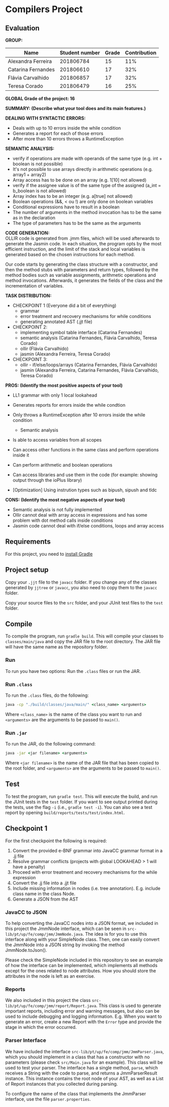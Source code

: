 # Compilers Project

## Evaluation 
**GROUP: <identifier of the group>**

| Name | Student number | Grade | Contribution |
| ---- | -------------- | ----- | ------------ |
| Alexandra Ferreira | 201806784 | 15 | 11% |
| Catarina Fernandes | 201806610 | 17 | 32% |
| Flávia Carvalhido | 201806857 | 17 | 32% |
| Teresa Corado | 201806479 | 16 | 25% |

**GLOBAL Grade of the project: 16**

**SUMMARY: (Describe what your tool does and its main features.)**

**DEALING WITH SYNTACTIC ERRORS:**
- Deals with up to 10 errors inside the while condition
- Generates a report for each of those errors
- After more than 10 errors throws a RuntimeException

**SEMANTIC ANALYSIS:**
- verify if operations are made with operands of the same type (e.g. int + boolean is not possible)
- It's not possible to use arrays directly in arithmetic operations (e.g. array1 + array2)
- Array access has to be done on an array (e.g. 1[10] not allowed) 
- verify if the assignee value is of the same type of the assigned (a_int = b_boolean is not allowed)
- Array index has to be an integer (e.g. a[true] not allowed)
- Boolean operations (&&, < ou !) are only done on boolean variables
- Conditional expressions have to result in a boolean
- The number of arguments in the method invocation has to be the same as in the declaration
- The type of parameters has to be the same as the arguments

**CODE GENERATION:**  
OLLIR code is generated from .jmm files, which will be used afterwards to generate the Jasmin code.
In each situation, the program opts by the most efficient instruction, and the limit of the stack and local variables is generated based on the chosen instructions for each method.  

Our code starts by generating the class structure with a constructor, and then the method stubs with parameters and return types, followed by the method bodies such as variable assignments, arithmetic operations and method invocations.
Afterwards, it generates the fields of the class and the incrementation of variables.

**TASK DISTRIBUTION:**
- CHECKPOINT 1 (Everyone did a bit of everything)
    - grammar 
    - error treatment and recovery mechanisms for while conditions
    - generating annotated AST (.jjt file)
- CHECKPOINT 2:
    - implementing symbol table interface (Catarina Fernandes)
    - semantic analysis (Catarina Fernandes, Flávia Carvalhido, Teresa Corado)
    - ollir (Flávia Carvalhido)
    - jasmin (Alexandra Ferreira, Teresa Corado)
- CHECKPOINT 3:
    - ollir - if/else/loops/arrays (Catarina Fernandes, Flávia Carvalhido)
    - jasmin (Alexandra Ferreira, Catarina Fernandes, Flávia Carvalhido, Teresa Corado)


**PROS: (Identify the most positive aspects of your tool)**
- LL1 grammar with only 1 local lookahead
- Generates reports for errors inside the while condtion
- Only throws a RuntimeException after 10 errors inside the while condition
  - Semantic analysis
    
- Is able to access variables from all scopes
- Can access other functions in the same class and perform operations inside it
- Can perform arithmetic and boolean operations
- Can access libraries and use them in the code (for example: showing output through the ioPlus library)
- [Optimization] Using instrution types such as bipush, sipush and tldc

**CONS: (Identify the most negative aspects of your tool)**
- Semantic analysis is not fully implemented
- Ollir cannot deal with array access in expressions and has some problem with dot method calls inside conditions
- Jasmin code cannot deal with if/else conditions, loops and array access

## Requirements

For this project, you need to [install Gradle](https://gradle.org/install/)

## Project setup

Copy your ``.jjt`` file to the ``javacc`` folder. If you change any of the classes generated by ``jjtree`` or ``javacc``, you also need to copy them to the ``javacc`` folder.

Copy your source files to the ``src`` folder, and your JUnit test files to the ``test`` folder.

## Compile

To compile the program, run ``gradle build``. This will compile your classes to ``classes/main/java`` and copy the JAR file to the root directory. The JAR file will have the same name as the repository folder.

### Run

To run you have two options: Run the ``.class`` files or run the JAR.

### Run ``.class``

To run the ``.class`` files, do the following:

```cmd
java -cp "./build/classes/java/main/" <class_name> <arguments>
```

Where ``<class_name>`` is the name of the class you want to run and ``<arguments>`` are the arguments to be passed to ``main()``.

### Run ``.jar``

To run the JAR, do the following command:

```cmd
java -jar <jar filename> <arguments>
```

Where ``<jar filename>`` is the name of the JAR file that has been copied to the root folder, and ``<arguments>`` are the arguments to be passed to ``main()``.

## Test

To test the program, run ``gradle test``. This will execute the build, and run the JUnit tests in the ``test`` folder. If you want to see output printed during the tests, use the flag ``-i`` (i.e., ``gradle test -i``).
You can also see a test report by opening ``build/reports/tests/test/index.html``.

## Checkpoint 1
For the first checkpoint the following is required:

1. Convert the provided e-BNF grammar into JavaCC grammar format in a .jj file
2. Resolve grammar conflicts (projects with global LOOKAHEAD > 1 will have a penalty)
3. Proceed with error treatment and recovery mechanisms for the while expression
4. Convert the .jj file into a .jjt file
5. Include missing information in nodes (i.e. tree annotation). E.g. include class name in the class Node.
6. Generate a JSON from the AST

### JavaCC to JSON
To help converting the JavaCC nodes into a JSON format, we included in this project the JmmNode interface, which can be seen in ``src-lib/pt/up/fe/comp/jmm/JmmNode.java``. The idea is for you to use this interface along with your SimpleNode class. Then, one can easily convert the JmmNode into a JSON string by invoking the method JmmNode.toJson().

Please check the SimpleNode included in this repository to see an example of how the interface can be implemented, which implements all methods except for the ones related to node attributes. How you should store the attributes in the node is left as an exercise.

### Reports
We also included in this project the class ``src-lib/pt/up/fe/comp/jmm/report/Report.java``. This class is used to generate important reports, including error and warning messages, but also can be used to include debugging and logging information. E.g. When you want to generate an error, create a new Report with the ``Error`` type and provide the stage in which the error occurred.


### Parser Interface

We have included the interface ``src-lib/pt/up/fe/comp/jmm/JmmParser.java``, which you should implement in a class that has a constructor with no parameters (please check ``src/Main.java`` for an example). This class will be used to test your parser. The interface has a single method, ``parse``, which receives a String with the code to parse, and returns a JmmParserResult instance. This instance contains the root node of your AST, as well as a List of Report instances that you collected during parsing.

To configure the name of the class that implements the JmmParser interface, use the file ``parser.properties``.